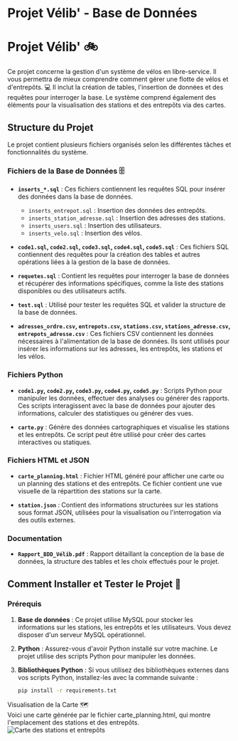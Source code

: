 # Projet Vélib' - Base de Données

# Projet Vélib' 🚲

Ce projet concerne la gestion d'un système de vélos en libre-service. Il vous permettra de mieux comprendre comment gérer une flotte de vélos et d'entrepôts. 💻 Il inclut la création de tables, l'insertion de données et des requêtes pour interroger la base. Le système comprend également des éléments pour la visualisation des stations et des entrepôts via des cartes.

## Structure du Projet

Le projet contient plusieurs fichiers organisés selon les différentes tâches et fonctionnalités du système.

### Fichiers de la Base de Données 🗄️

- **`inserts_*.sql`** : Ces fichiers contiennent les requêtes SQL pour insérer des données dans la base de données.
  - `inserts_entrepot.sql` : Insertion des données des entrepôts.
  - `inserts_station_adresse.sql` : Insertion des adresses des stations.
  - `inserts_users.sql` : Insertion des utilisateurs.
  - `inserts_velo.sql` : Insertion des vélos.

- **`code1.sql`, `code2.sql`, `code3.sql`, `code4.sql`, `code5.sql`** : Ces fichiers SQL contiennent des requêtes pour la création des tables et autres opérations liées à la gestion de la base de données.

- **`requetes.sql`** : Contient les requêtes pour interroger la base de données et récupérer des informations spécifiques, comme la liste des stations disponibles ou des utilisateurs actifs.

- **`test.sql`** : Utilisé pour tester les requêtes SQL et valider la structure de la base de données.

- **`adresses_ordre.csv`, `entrepots.csv`, `stations.csv`, `stations_adresse.csv`, `entrepots_adresse.csv`** : Ces fichiers CSV contiennent les données nécessaires à l'alimentation de la base de données. Ils sont utilisés pour insérer les informations sur les adresses, les entrepôts, les stations et les vélos.

### Fichiers Python

- **`code1.py`, `code2.py`, `code3.py`, `code4.py`, `code5.py`** : Scripts Python pour manipuler les données, effectuer des analyses ou générer des rapports. Ces scripts interagissent avec la base de données pour ajouter des informations, calculer des statistiques ou générer des vues.

- **`carte.py`** : Génère des données cartographiques et visualise les stations et les entrepôts. Ce script peut être utilisé pour créer des cartes interactives ou statiques.

### Fichiers HTML et JSON

- **`carte_planning.html`** : Fichier HTML généré pour afficher une carte ou un planning des stations et des entrepôts. Ce fichier contient une vue visuelle de la répartition des stations sur la carte.
  
- **`station.json`** : Contient des informations structurées sur les stations sous format JSON, utilisées pour la visualisation ou l'interrogation via des outils externes.

### Documentation

- **`Rapport_BDD_Vélib.pdf`** : Rapport détaillant la conception de la base de données, la structure des tables et les choix effectués pour le projet.

## Comment Installer et Tester le Projet 🚀

### Prérequis

1. **Base de données** : Ce projet utilise MySQL pour stocker les informations sur les stations, les entrepôts et les utilisateurs. Vous devez disposer d'un serveur MySQL opérationnel.

2. **Python** : Assurez-vous d'avoir Python installé sur votre machine. Le projet utilise des scripts Python pour manipuler les données.

3. **Bibliothèques Python** : Si vous utilisez des bibliothèques externes dans vos scripts Python, installez-les avec la commande suivante :
   ```bash
   pip install -r requirements.txt

Visualisation de la Carte 🗺️   
Voici une carte générée par le fichier carte_planning.html, qui montre l'emplacement des stations et des entrepôts.
![Carte des stations et entrepôts](Capture.PNG)

